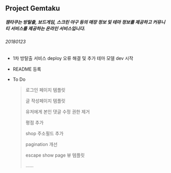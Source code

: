 ## Project Gemtaku

##### 잼타쿠는 방탈출, 보드게임, 스크린 야구 등의 매장 정보 및 테마 정보를 제공하고 커뮤니티 서비스를 제공하는 온라인 서비스입니다.

 ###### 20180123

- 1차 방탈출 서비스 deploy 오류 해결 및 추가 테마 모델 dev 시작

- README 등록

- To Do

  >로그인 페이지 템플릿
  >
  >글 작성페이지 템플릿
  >
  >유저에게 본인 댓글 수정 권한 제거
  >
  >평점 추가
  >
  >shop 주소필드 추가
  >
  >pagination 개선
  >
  >escape show page 뷰 템플릿
  >
  >......



